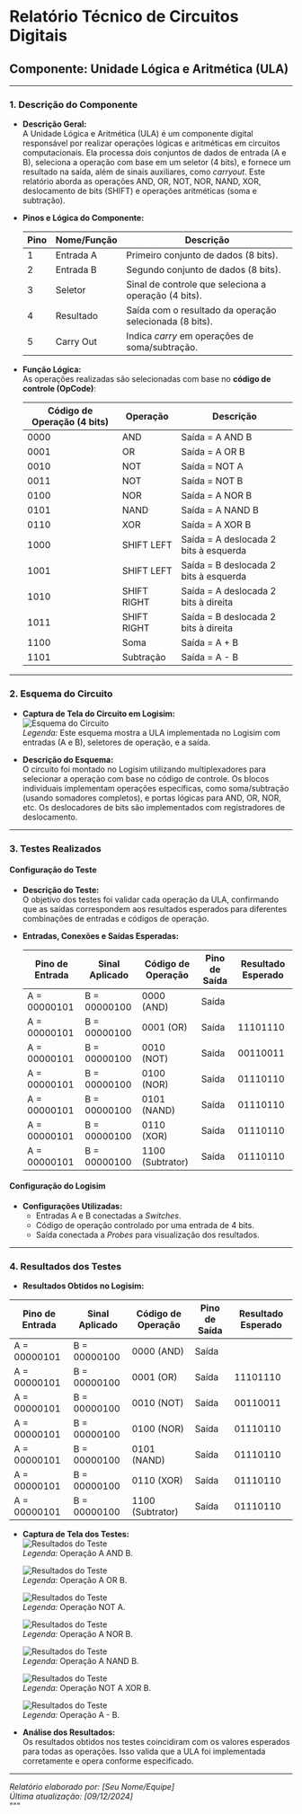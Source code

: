 # Relatório Técnico de Circuitos Digitais

## Componente: Unidade Lógica e Aritmética (ULA)

---

### 1. Descrição do Componente

- **Descrição Geral:**  
  A Unidade Lógica e Aritmética (ULA) é um componente digital responsável por realizar operações lógicas e aritméticas em circuitos computacionais. Ela processa dois conjuntos de dados de entrada (A e B), seleciona a operação com base em um seletor (4 bits), e fornece um resultado na saída, além de sinais auxiliares, como *carryout*. Este relatório aborda as operações AND, OR, NOT, NOR, NAND, XOR, deslocamento de bits (SHIFT) e operações aritméticas (soma e subtração).

- **Pinos e Lógica do Componente:**  

  | Pino | Nome/Função           | Descrição                                                   |
  |------|-----------------------|-----------------------------------------------------------|
  | 1    | Entrada A             | Primeiro conjunto de dados (8 bits).                      |
  | 2    | Entrada B             | Segundo conjunto de dados (8 bits).                       |
  | 3    | Seletor    | Sinal de controle que seleciona a operação (4 bits).      |
  | 4    | Resultado             | Saída com o resultado da operação selecionada (8 bits).   |
  | 5    | Carry Out             | Indica *carry* em operações de soma/subtração.            |

- **Função Lógica:**  
  As operações realizadas são selecionadas com base no **código de controle (OpCode)**:

  | Código de Operação (4 bits) | Operação        | Descrição                                      |
  |-----------------------------|-----------------|------------------------------------------------|
  | 0000                        | AND             | Saída = A AND B                               |
  | 0001                        | OR              | Saída = A OR B                                |
  | 0010                        | NOT             | Saída = NOT A                                 |
  | 0011                        | NOT             | Saída = NOT B                                 |
  | 0100                        | NOR             | Saída = A NOR B                               |
  | 0101                        | NAND            | Saída = A NAND B                              |
  | 0110                        | XOR             | Saída = A XOR B                               |
  | 1000                        | SHIFT LEFT      | Saída = A deslocada 2 bits à esquerda         |
  | 1001                        | SHIFT LEFT      | Saída = B deslocada 2 bits à esquerda         |
  | 1010                        | SHIFT RIGHT     | Saída = A deslocada 2 bits à direita          |
  | 1011                        | SHIFT RIGHT     | Saída = B deslocada 2 bits à direita          |
  | 1100                        | Soma            | Saída = A + B                                 |
  | 1101                       | Subtração       | Saída = A - B                                 |

---

### 2. Esquema do Circuito

- **Captura de Tela do Circuito em Logisim:**  
  ![Esquema do Circuito](URL_DA_IMAGEM_DO_CIRCUITO)  
  *Legenda:* Este esquema mostra a ULA implementada no Logisim com entradas (A e B), seletores de operação, e a saída.

- **Descrição do Esquema:**  
  O circuito foi montado no Logisim utilizando multiplexadores para selecionar a operação com base no código de controle. Os blocos individuais implementam operações específicas, como soma/subtração (usando somadores completos), e portas lógicas para AND, OR, NOR, etc. Os deslocadores de bits são implementados com registradores de deslocamento.

---

### 3. Testes Realizados

#### Configuração do Teste

- **Descrição do Teste:**  
  O objetivo dos testes foi validar cada operação da ULA, confirmando que as saídas correspondem aos resultados esperados para diferentes combinações de entradas e códigos de operação.

- **Entradas, Conexões e Saídas Esperadas:**  

  | Pino de Entrada | Sinal Aplicado        | Código de Operação | Pino de Saída | Resultado Esperado |
  |-----------------|-----------------------|--------------------|---------------|---------------------|
  | A = 00000101    | B = 00000100          | 0000 (AND)         | Saída         |            |
  | A = 00000101    | B = 00000100          | 0001 (OR)          | Saída         | 11101110           |
  | A = 00000101    | B = 00000100          | 0010 (NOT)         | Saída         | 00110011           |
  | A = 00000101    | B = 00000100          | 0100 (NOR)        | Saída         | 01110110           |
  | A = 00000101    | B = 00000100          | 0101 (NAND)        | Saída         | 01110110           |
  | A = 00000101    | B = 00000100          | 0110 (XOR)        | Saída         | 01110110           |
  | A = 00000101    | B = 00000100          | 1100 (Subtrator)        | Saída         | 01110110           |

#### Configuração do Logisim

- **Configurações Utilizadas:**  
  - Entradas A e B conectadas a *Switches*.  
  - Código de operação controlado por uma entrada de 4 bits.  
  - Saída conectada a *Probes* para visualização dos resultados.  

---

### 4. Resultados dos Testes

- **Resultados Obtidos no Logisim:**  

 | Pino de Entrada | Sinal Aplicado        | Código de Operação | Pino de Saída | Resultado Esperado |
  |-----------------|-----------------------|--------------------|---------------|---------------------|
  | A = 00000101    | B = 00000100          | 0000 (AND)         | Saída         |            |
  | A = 00000101    | B = 00000100          | 0001 (OR)          | Saída         | 11101110           |
  | A = 00000101    | B = 00000100          | 0010 (NOT)         | Saída         | 00110011           |
  | A = 00000101    | B = 00000100          | 0100 (NOR)        | Saída         | 01110110           |
  | A = 00000101    | B = 00000100          | 0101 (NAND)        | Saída         | 01110110           |
  | A = 00000101    | B = 00000100          | 0110 (XOR)        | Saída         | 01110110           |
  | A = 00000101    | B = 00000100          | 1100 (Subtrator)        | Saída         | 01110110           |

- **Captura de Tela dos Testes:**  
  ![Resultados do Teste](Imagens/ULA-testes/ULA_teste_and.png)  
  *Legenda:* Operação A AND B.
  
  ![Resultados do Teste](Imagens/ULA-testes/ULA_teste_or.png)  
  *Legenda:* Operação A OR B.

  ![Resultados do Teste](Imagens/ULA-testes/ULA_teste_not.png)  
  *Legenda:* Operação NOT A.

  ![Resultados do Teste](Imagens/ULA-testes/ULA_teste_nor.png)  
  *Legenda:* Operação A NOR B.

  ![Resultados do Teste](Imagens/ULA-testes/ULA_teste_nand.png)  
  *Legenda:* Operação A NAND B.

  ![Resultados do Teste](Imagens/ULA-testes/ULA_teste_xor.png)  
  *Legenda:* Operação NOT A XOR B.

  ![Resultados do Teste](Imagens/ULA-testes/ULA_teste_subtrator.png)  
  *Legenda:* Operação A - B.

- **Análise dos Resultados:**  
  Os resultados obtidos nos testes coincidiram com os valores esperados para todas as operações. Isso valida que a ULA foi implementada corretamente e opera conforme especificado.

---

*Relatório elaborado por:* *[Seu Nome/Equipe]*  
*Última atualização:* *[09/12/2024]*  
"""
